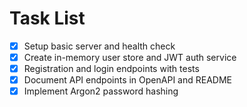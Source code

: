 # Task List

- [x] Setup basic server and health check
- [x] Create in-memory user store and JWT auth service
- [x] Registration and login endpoints with tests
- [x] Document API endpoints in OpenAPI and README
- [x] Implement Argon2 password hashing
